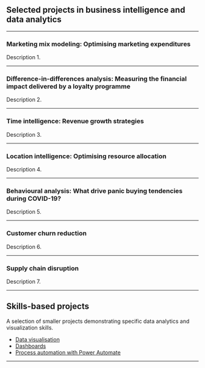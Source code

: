 ## Selected projects in business intelligence and data analytics

---

### Marketing mix modeling: Optimising marketing expenditures

Description 1.

---

### Difference-in-differences analysis: Measuring the financial impact delivered by a loyalty programme
Description 2.

---

### Time intelligence: Revenue growth strategies
Description 3.

---

### Location intelligence: Optimising resource allocation
Description 4.

---

### Behavioural analysis: What drive panic buying tendencies during COVID-19?
Description 5.

---

### Customer churn reduction
Description 6.

---

### Supply chain disruption
Description 7.

---

## Skills-based projects
A selection of smaller projects demonstrating specific data analytics and visualization skills.

- [Data visualisation](#)
- [Dashboards](#)
- [Process automation with Power Automate](#)

---
